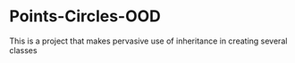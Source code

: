 # Points-Circles-OOD

This is a project that makes pervasive use of inheritance in creating several classes
